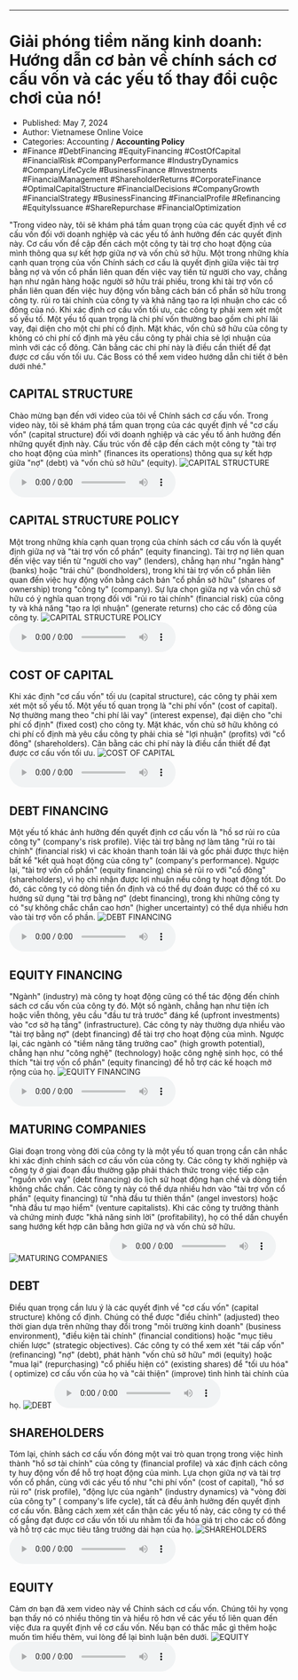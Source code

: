 
---

# Giải phóng tiềm năng kinh doanh: Hướng dẫn cơ bản về chính sách cơ cấu vốn và các yếu tố thay đổi cuộc chơi của nó!

- Published: May 7, 2024
- Author: Vietnamese Online Voice
- Categories: Accounting / **Accounting Policy**
- #Finance #DebtFinancing #EquityFinancing #CostOfCapital #FinancialRisk #CompanyPerformance #IndustryDynamics #CompanyLifeCycle #BusinessFinance #Investments #FinancialManagement #ShareholderReturns #CorporateFinance #OptimalCapitalStructure #FinancialDecisions #CompanyGrowth #FinancialStrategy #BusinessFinancing #FinancialProfile #Refinancing #EquityIssuance #ShareRepurchase #FinancialOptimization

"Trong video này, tôi sẽ khám phá tầm quan trọng của các quyết định về cơ cấu vốn đối với doanh nghiệp và các yếu tố ảnh hưởng đến các quyết định này. Cơ cấu vốn đề cập đến cách một công ty tài trợ cho hoạt động của mình thông qua sự kết hợp giữa nợ và vốn chủ sở hữu. Một trong những khía cạnh quan trọng của vốn Chính sách cơ cấu là quyết định giữa việc tài trợ bằng nợ và vốn cổ phần liên quan đến việc vay tiền từ người cho vay, chẳng hạn như ngân hàng hoặc người sở hữu trái phiếu, trong khi tài trợ vốn cổ phần liên quan đến việc huy động vốn bằng cách bán cổ phần sở hữu trong công ty. rủi ro tài chính của công ty và khả năng tạo ra lợi nhuận cho các cổ đông của nó. Khi xác định cơ cấu vốn tối ưu, các công ty phải xem xét một số yếu tố. Một yếu tố quan trọng là chi phí vốn thường bao gồm chi phí lãi vay, đại diện cho một chi phí cố định. Mặt khác, vốn chủ sở hữu của công ty không có chi phí cố định mà yêu cầu công ty phải chia sẻ lợi nhuận của mình với các cổ đông. Cân bằng các chi phí này là điều cần thiết để đạt được cơ cấu vốn tối ưu. Các Boss có thể xem video hướng dẫn chi tiết ở bên dưới nhé."


## CAPITAL STRUCTURE

Chào mừng bạn đến với video của tôi về Chính sách cơ cấu vốn. Trong video này, tôi sẽ khám phá tầm quan trọng của các quyết định về "cơ cấu vốn" (capital structure) đối với doanh nghiệp và các yếu tố ảnh hưởng đến những quyết định này. Cấu trúc vốn đề cập đến cách một công ty "tài trợ cho hoạt động của mình" (finances its operations) thông qua sự kết hợp giữa "nợ" (debt) và "vốn chủ sở hữu" (equity).
![CAPITAL STRUCTURE](https://http-archiver-apis-production-80.schnworks.com/storage/images/transitions/2024-05-07/transition-38842810321-Montserrat-Medium-004895.jpg)
<audio controls>
    <source src="https://http-archiver-apis-production-80.schnworks.com/storage/storage/audio/file-8875458793.mp3" type="audio/mpeg">
</audio>



## CAPITAL STRUCTURE POLICY

Một trong những khía cạnh quan trọng của chính sách cơ cấu vốn là quyết định giữa nợ và "tài trợ vốn cổ phần" (equity financing). Tài trợ nợ liên quan đến việc vay tiền từ "người cho vay" (lenders), chẳng hạn như "ngân hàng" (banks) hoặc "trái chủ" (bondholders), trong khi tài trợ vốn cổ phần liên quan đến việc huy động vốn bằng cách bán "cổ phần sở hữu" (shares of ownership) trong "công ty" (company). Sự lựa chọn giữa nợ và vốn chủ sở hữu có ý nghĩa quan trọng đối với "rủi ro tài chính" (financial risk) của công ty và khả năng "tạo ra lợi nhuận" (generate returns) cho các cổ đông của công ty.
![CAPITAL STRUCTURE POLICY](https://http-archiver-apis-production-80.schnworks.com/storage/images/transitions/2024-05-07/transition--35470841069-Montserrat-Thin-880E4F.jpg)
<audio controls>
    <source src="https://http-archiver-apis-production-80.schnworks.com/storage/storage/audio/file-18930106672.mp3" type="audio/mpeg">
</audio>



## COST OF CAPITAL

Khi xác định "cơ cấu vốn" tối ưu (capital structure), các công ty phải xem xét một số yếu tố. Một yếu tố quan trọng là "chi phí vốn" (cost of capital). Nợ thường mang theo "chi phí lãi vay" (interest expense), đại diện cho "chi phí cố định" (fixed cost) cho công ty. Mặt khác, vốn chủ sở hữu không có chi phí cố định mà yêu cầu công ty phải chia sẻ "lợi nhuận" (profits) với "cổ đông" (shareholders). Cân bằng các chi phí này là điều cần thiết để đạt được cơ cấu vốn tối ưu.
![COST OF CAPITAL](https://http-archiver-apis-production-80.schnworks.com/storage/images/transitions/2024-05-07/transition--12402201102-Montserrat-Medium-283593.jpg)
<audio controls>
    <source src="https://http-archiver-apis-production-80.schnworks.com/storage/storage/audio/file-42400915673.mp3" type="audio/mpeg">
</audio>



## DEBT FINANCING

Một yếu tố khác ảnh hưởng đến quyết định cơ cấu vốn là "hồ sơ rủi ro của công ty" (company's risk profile). Việc tài trợ bằng nợ làm tăng "rủi ro tài chính" (financial risk) vì các khoản thanh toán lãi và gốc phải được thực hiện bất kể "kết quả hoạt động của công ty" (company's performance). Ngược lại, "tài trợ vốn cổ phần" (equity financing) chia sẻ rủi ro với "cổ đông" (shareholders), vì họ chỉ nhận được lợi nhuận nếu công ty hoạt động tốt. Do đó, các công ty có dòng tiền ổn định và có thể dự đoán được có thể có xu hướng sử dụng "tài trợ bằng nợ" (debt financing), trong khi những công ty có "sự không chắc chắn cao hơn" (higher uncertainty) có thể dựa nhiều hơn vào tài trợ vốn cổ phần.
![DEBT FINANCING](https://http-archiver-apis-production-80.schnworks.com/storage/images/transitions/2024-05-07/transition-2290070615-Montserrat-Thin-303F9F.jpg)
<audio controls>
    <source src="https://http-archiver-apis-production-80.schnworks.com/storage/storage/audio/file-4034648411.mp3" type="audio/mpeg">
</audio>



## EQUITY FINANCING

"Ngành" (industry) mà công ty hoạt động cũng có thể tác động đến chính sách cơ cấu vốn của công ty đó. Một số ngành, chẳng hạn như tiện ích hoặc viễn thông, yêu cầu "đầu tư trả trước" đáng kể (upfront investments) vào "cơ sở hạ tầng" (infrastructure). Các công ty này thường dựa nhiều vào "tài trợ bằng nợ" (debt financing) để tài trợ cho hoạt động của mình. Ngược lại, các ngành có "tiềm năng tăng trưởng cao" (high growth potential), chẳng hạn như "công nghệ" (technology) hoặc công nghệ sinh học, có thể thích "tài trợ vốn cổ phần" (equity financing) để hỗ trợ các kế hoạch mở rộng của họ.
![EQUITY FINANCING](https://http-archiver-apis-production-80.schnworks.com/storage/images/transitions/2024-05-07/transition-62121709737-Montserrat-Regular-1A237E.jpg)
<audio controls>
    <source src="https://http-archiver-apis-production-80.schnworks.com/storage/storage/audio/file-24428686702.mp3" type="audio/mpeg">
</audio>



## MATURING COMPANIES

Giai đoạn trong vòng đời của công ty là một yếu tố quan trọng cần cân nhắc khi xác định chính sách cơ cấu vốn của công ty. Các công ty khởi nghiệp và công ty ở giai đoạn đầu thường gặp phải thách thức trong việc tiếp cận "nguồn vốn vay" (debt financing) do lịch sử hoạt động hạn chế và dòng tiền không chắc chắn. Các công ty này có thể dựa nhiều hơn vào "tài trợ vốn cổ phần" (equity financing) từ "nhà đầu tư thiên thần" (angel investors) hoặc "nhà đầu tư mạo hiểm" (venture capitalists). Khi các công ty trưởng thành và chứng minh được "khả năng sinh lời" (profitability), họ có thể dần chuyển sang hướng kết hợp cân bằng hơn giữa nợ và vốn chủ sở hữu.
![MATURING COMPANIES](https://http-archiver-apis-production-80.schnworks.com/storage/images/transitions/2024-05-07/transition--36709970161-Montserrat-Bold-4A148C.jpg)
<audio controls>
    <source src="https://http-archiver-apis-production-80.schnworks.com/storage/storage/audio/file-61955294487.mp3" type="audio/mpeg">
</audio>



## DEBT

Điều quan trọng cần lưu ý là các quyết định về "cơ cấu vốn" (capital structure) không cố định. Chúng có thể được "điều chỉnh" (adjusted) theo thời gian dựa trên những thay đổi trong "môi trường kinh doanh" (business environment), "điều kiện tài chính" (financial conditions) hoặc "mục tiêu chiến lược" (strategic objectives). Các công ty có thể xem xét "tái cấp vốn" (refinancing) "nợ" (debt), phát hành "vốn chủ sở hữu" mới (equity) hoặc "mua lại" (repurchasing) "cổ phiếu hiện có" (existing shares) để "tối ưu hóa" ( optimize) cơ cấu vốn của họ và "cải thiện" (improve) tình hình tài chính của họ.
![DEBT](https://http-archiver-apis-production-80.schnworks.com/storage/images/transitions/2024-05-07/transition-21365291365-Montserrat-Bold-7B1FA2.jpg)
<audio controls>
    <source src="https://http-archiver-apis-production-80.schnworks.com/storage/storage/audio/file-23892770155.mp3" type="audio/mpeg">
</audio>



## SHAREHOLDERS

Tóm lại, chính sách cơ cấu vốn đóng một vai trò quan trọng trong việc hình thành "hồ sơ tài chính" của công ty (financial profile) và xác định cách công ty huy động vốn để hỗ trợ hoạt động của mình. Lựa chọn giữa nợ và tài trợ vốn cổ phần, cùng với các yếu tố như "chi phí vốn" (cost of capital), "hồ sơ rủi ro" (risk profile), "động lực của ngành" (industry dynamics) và "vòng đời của công ty" ( company's life cycle), tất cả đều ảnh hưởng đến quyết định cơ cấu vốn. Bằng cách xem xét cẩn thận các yếu tố này, các công ty có thể cố gắng đạt được cơ cấu vốn tối ưu nhằm tối đa hóa giá trị cho các cổ đông và hỗ trợ các mục tiêu tăng trưởng dài hạn của họ.
![SHAREHOLDERS](https://http-archiver-apis-production-80.schnworks.com/storage/images/transitions/2024-05-07/transition--28564203306-Montserrat-Thin-303F9F.jpg)
<audio controls>
    <source src="https://http-archiver-apis-production-80.schnworks.com/storage/storage/audio/file-37445460821.mp3" type="audio/mpeg">
</audio>



## EQUITY

Cảm ơn bạn đã xem video này về Chính sách cơ cấu vốn. Chúng tôi hy vọng bạn thấy nó có nhiều thông tin và hiểu rõ hơn về các yếu tố liên quan đến việc đưa ra quyết định về cơ cấu vốn. Nếu bạn có thắc mắc gì thêm hoặc muốn tìm hiểu thêm, vui lòng để lại bình luận bên dưới.
![EQUITY](https://http-archiver-apis-production-80.schnworks.com/storage/images/transitions/2024-05-07/transition-40923894925-Montserrat-ExtraBold-1A237E.jpg)
<audio controls>
    <source src="https://http-archiver-apis-production-80.schnworks.com/storage/storage/audio/file-20245947337.mp3" type="audio/mpeg">
</audio>

